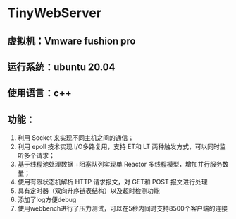 # TinyWebServer
## 虚拟机：Vmware fushion pro
## 运行系统：ubuntu 20.04
## 使用语言：c++
## 功能：
1. 利用 Socket 来实现不同主机之间的通信； 
2. 利用 epoll 技术实现 I/O多路复用，支持 ET和 LT 两种触发方式，可以同时监听多个请求； 
3. 基于线程池处理数据 +阻塞队列实现单 Reactor 多线程模型，增加并行服务数量； 
4. 使用有限状态机解析 HTTP 请求报文，对 GET和 POST 报文进行处理
5. 具有定时器（双向升序链表结构）以及超时检测功能
6. 添加了log方便debug
7. 使用webbench进行了压力测试，可以在5秒内同时支持8500个客户端的连接
